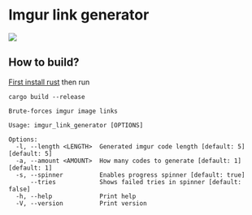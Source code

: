 # Imgur link generator

<a href="https://asciinema.org/a/583804" target="_blank"><img src="https://asciinema.org/a/583804.svg" /></a>

## How to build?

[First install rust](https://rustup.rs/) then run
```
cargo build --release
```

```
Brute-forces imgur image links

Usage: imgur_link_generator [OPTIONS]

Options:
  -l, --length <LENGTH>  Generated imgur code length [default: 5] [default: 5]
  -a, --amount <AMOUNT>  How many codes to generate [default: 1] [default: 1]
  -s, --spinner          Enables progress spinner [default: true]
      --tries            Shows failed tries in spinner [default: false]
  -h, --help             Print help
  -V, --version          Print version
```
